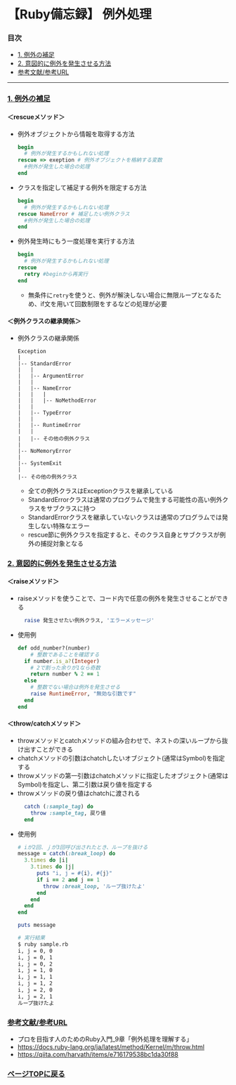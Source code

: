 # 【Ruby備忘録】 例外処理<a id="index" href="#index"></a>

### 目次
- [1. 例外の補足](#section1)
- [2. 意図的に例外を発生させる方法](#section2)
- [参考文献/参考URL](#section3)
---------
### <a id="section1" href="#section1">1. 例外の補足</a>  
#### ＜rescueメソッド＞
- 例外オブジェクトから情報を取得する方法
  ```ruby
  begin
    # 例外が発生するかもしれない処理
  rescue => exeption # 例外オブジェクトを格納する変数
    #例外が発生した場合の処理
  end
  ```
- クラスを指定して補足する例外を限定する方法
  ```ruby
  begin
    # 例外が発生するかもしれない処理
  rescue NameError # 補足したい例外クラス
    #例外が発生した場合の処理
  end
  ```
- 例外発生時にもう一度処理を実行する方法
  ```ruby
  begin
    # 例外が発生するかもしれない処理
  rescue 
    retry #beginから再実行
  end
  ```
  - 無条件に`retry`を使うと、例外が解決しない場合に無限ループとなるため、if文を用いて回数制限をするなどの処理が必要

#### ＜例外クラスの継承関係＞
- 例外クラスの継承関係
  ```
  Exception
  |
  |-- StandardError
  |   |
  |   |-- ArgumentError
  |   |
  |   |-- NameError
  |   |   |
  |   |   |-- NoMethodError
  |   |
  |   |-- TypeError
  |   |
  |   |-- RuntimeError
  |   |
  |   |-- その他の例外クラス
  |
  |-- NoMemoryError
  |
  |-- SystemExit
  |
  |-- その他の例外クラス
  ```
  - 全ての例外クラスはExceptionクラスを継承している
  - StandardErrorクラスは通常のプログラムで発生する可能性の高い例外クラスをサブクラスに持つ
  - StandardErrorクラスを継承していないクラスは通常のプログラムでは発生しない特殊なエラー
  - rescue節に例外クラスを指定すると、そのクラス自身とサブクラスが例外の捕捉対象となる

### <a id="section2" href="#section2">2. 意図的に例外を発生させる方法</a> 
#### ＜raiseメソッド＞
- raiseメソッドを使うことで、コード内で任意の例外を発生させることができる
  ``` ruby
    raise 発生させたい例外クラス, 'エラーメッセージ'
  ```
- 使用例
  ```ruby
  def odd_number?(number)
      # 整数であることを確認する
    if number.is_a?(Integer)
      # 2で割った余りが1なら奇数
      return number % 2 == 1
    else
      # 整数でない場合は例外を発生させる
      raise RuntimeError, "無効な引数です"
    end
  end
  ```
#### ＜throw/catchメソッド＞
- throwメソッドとcatchメソッドの組み合わせで、ネストの深いループから抜け出すことができる
- chatchメソッドの引数はchatchしたいオブジェクト(通常はSymbol)を指定する
- throwメソッドの第一引数はchatchメソッドに指定したオブジェクト(通常はSymbol)を指定し、第二引数は戻り値を指定する
- throwメソッドの戻り値はchatchに渡される
  ``` ruby
    catch (:sample_tag) do
      throw :sample_tag, 戻り値
    end
  ```
- 使用例
  ```ruby
  # iが2回、ｊが3回呼び出されたとき、ループを抜ける
  message = catch(:break_loop) do
    3.times do |i|
      3.times do |j|
        puts "i, j = #{i}, #{j}"
        if i == 2 and j == 1
          throw :break_loop, 'ループ抜けたよ'
        end
      end
    end
  end

  puts message
  ```
  ```bash
  # 実行結果
  $ ruby sample.rb
  i, j = 0, 0
  i, j = 0, 1
  i, j = 0, 2
  i, j = 1, 0
  i, j = 1, 1
  i, j = 1, 2
  i, j = 2, 0
  i, j = 2, 1
  ループ抜けたよ
  ```

### <a id="section3" href="#section3">参考文献/参考URL</a>
- プロを目指す人のためのRuby入門_9章「例外処理を理解する」
- https://docs.ruby-lang.org/ja/latest/method/Kernel/m/throw.html
- https://qiita.com/harvath/items/e716179538bc1da30f88

### [ページTOPに戻る](#index)
